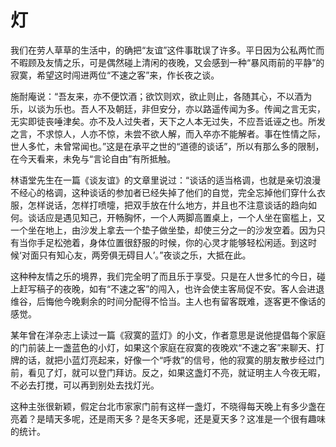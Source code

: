 # 灯

我们在劳人草草的生活中，的确把“友谊”这件事耽误了许多。平日因为公私两忙而不暇顾及友情之乐，可是偶然碰上清闲的夜晚，又会感到一种“暴风雨前的平静”的寂寞，希望这时闯进两位“不速之客”来，作长夜之谈。 

施耐庵说：“吾友来，亦不便饮酒；欲饮则欢，欲止则止，各随其心，不以酒为乐，以谈为乐也。吾人不及朝廷，非但安分，亦以路遥传闻为多。传闻之言无实，无实即徒丧唾津矣。亦不及人过失者，天下之人本无过失，不应吾诋诬之也。所发之言，不求惊人，人亦不惊，未尝不欲人解，而入卒亦不能解者。事在性情之际，世人多忙，未曾常闻也。”这是在承平之世的“道德的谈话”，所以有那么多的限制，在今天看来，未免与“言论自由”有所抵触。 

林语堂先生在一篇《谈友谊》的文章里说过：“谈话的适当格调，也就是亲切浪漫不经心的格调，这种谈话的参加者已经失掉了他们的自觉，完全忘掉他们穿什么衣服，怎样说话，怎样打喷嚏，把双手放在什么地方，并且也不注意谈话的趋向如何。谈话应是遇见知己，开畅胸怀，一个人两脚高置桌上，一个人坐在窗槛上，又一个坐在地上，由沙发上拿去一个垫子做坐垫，却使三分之一的沙发空着。因为只有当你手足松弛着，身体位置很舒服的时候，你的心灵才能够轻松闲适。到这时候‘对面只有知心友，两旁俱无碍目人’。”夜谈之乐，大抵在此。 

这种种友情之乐的境界，我们完全明了而且乐于享受。只是在人世多忙的今日，碰上赶写稿子的夜晚，如有“不速之客”的闯入，也许会使主客局促不安。客人会进退维谷，后悔他今晚剩余的时间分配得不恰当。主人也有留客既难，逐客更不像话的感觉。 

某年曾在洋杂志上读过一篇《寂寞的蓝灯》的小文，作者意思是说他提倡每个家庭的门前装上一盏蓝色的小灯，如果这个家庭在寂寞的夜晚欢“不速之客”来聊天、打牌的话，就把小蓝灯亮起来，好像一个“呼救”的信号，他的寂寞的朋友散步经过门前，看见了灯，就可以登门拜访。反之，如果这盏灯不亮，就证明主人今夜无暇，不必去打搅，可以再到别处去找灯光。 

这种主张很新颖，假定台北市家家门前有这样一盏灯，不晓得每天晚上有多少盏在亮着？是晴天多呢，还是雨天多？是冬天多呢，还是夏天多？这准是一个很有趣味的统计。 

 
